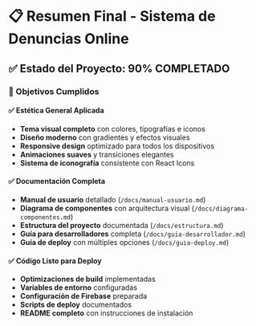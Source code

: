 # 📋 Resumen Final - Sistema de Denuncias Online

## ✅ Estado del Proyecto: 90% COMPLETADO

### 🎯 Objetivos Cumplidos

#### ✅ Estética General Aplicada
- **Tema visual completo** con colores, tipografías e iconos
- **Diseño moderno** con gradientes y efectos visuales
- **Responsive design** optimizado para todos los dispositivos
- **Animaciones suaves** y transiciones elegantes
- **Sistema de iconografía** consistente con React Icons
#### ✅ Documentación Completa
- **Manual de usuario** detallado (`/docs/manual-usuario.md`)
- **Diagrama de componentes** con arquitectura visual (`/docs/diagrama-componentes.md`)
- **Estructura del proyecto** documentada (`/docs/estructura.md`)
- **Guía para desarrolladores** completa (`/docs/guia-desarrollador.md`)
- **Guía de deploy** con múltiples opciones (`/docs/guia-deploy.md`)

#### ✅ Código Listo para Deploy
- **Optimizaciones de build** implementadas
- **Variables de entorno** configuradas
- **Configuración de Firebase** preparada
- **Scripts de deploy** documentados
- **README completo** con instrucciones de instalación
